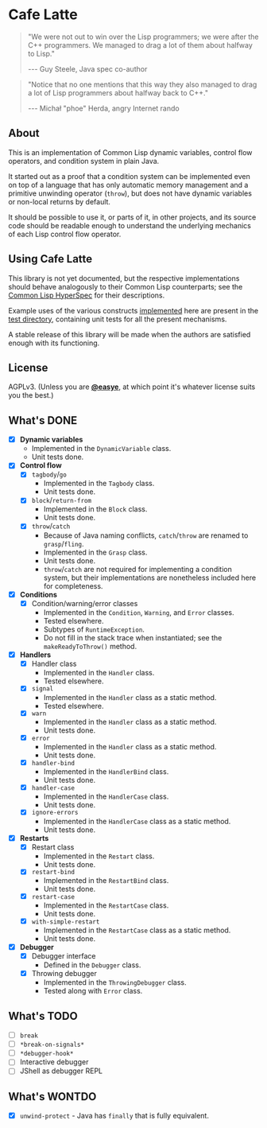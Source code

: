 # Cafe Latte

> "We were not out to win over the Lisp programmers; we were after the C++ programmers. We managed to drag a lot of them about halfway to Lisp."
> 
> --- Guy Steele, Java spec co-author

> "Notice that no one mentions that this way they also managed to drag a lot of Lisp programmers about halfway back to C++."
>
> --- Michał "phoe" Herda, angry Internet rando

## About

This is an implementation of Common Lisp dynamic variables, control flow operators, and condition system in plain Java.

It started out as a proof that a condition system can be implemented even on top of a language that has only automatic memory management and a primitive unwinding operator (`throw`), but does not have dynamic variables or non-local returns by default.

It should be possible to use it, or parts of it, in other projects, and its source code should be readable enough to understand the underlying mechanics of each Lisp control flow operator.

## Using Cafe Latte

This library is not yet documented, but the respective implementations should behave analogously to their Common Lisp counterparts; see the [Common Lisp HyperSpec](http://clhs.lisp.se/) for their descriptions.

Example uses of the various constructs [implemented](src/main/java/systems/raptor/cafe_latte) here are present in the [test directory](src/test/java/systems/raptor/cafe_latte), containing unit tests for all the present mechanisms.

A stable release of this library will be made when the authors are satisfied enough with its functioning.

## License

AGPLv3. (Unless you are [**@easye**](https://github.com/easye), at which point it's whatever license suits you the best.)

## What's DONE

* [X] **Dynamic variables**
  * Implemented in the `DynamicVariable` class.
  * Unit tests done.
* [X] **Control flow**
  * [X] `tagbody`/`go`
    * Implemented in the `Tagbody` class.
    * Unit tests done.
  * [X] `block`/`return-from`
    * Implemented in the `Block` class.
    * Unit tests done.
  * [X] `throw`/`catch`
    * Because of Java naming conflicts, `catch`/`throw` are renamed to `grasp`/`fling`.
    * Implemented in the `Grasp` class.
    * Unit tests done.
    * `throw`/`catch` are not required for implementing a condition system, but their implementations are nonetheless included here for completeness.
* [X] **Conditions**
  * [X] Condition/warning/error classes
    * Implemented in the `Condition`, `Warning`, and `Error` classes.
    * Tested elsewhere.
    * Subtypes of `RuntimeException`.
    * Do not fill in the stack trace when instantiated; see the `makeReadyToThrow()` method.
* [X] **Handlers**
  * [X] Handler class
    * Implemented in the `Handler` class.
    * Tested elsewhere.
  * [X] `signal`
    * Implemented in the `Handler` class as a static method.
    * Tested elsewhere.
  * [X] `warn`
    * Implemented in the `Handler` class as a static method.
    * Unit tests done.
  * [X] `error`
    * Implemented in the `Handler` class as a static method.
    * Unit tests done.
  * [X] `handler-bind`
    * Implemented in the `HandlerBind` class.
    * Unit tests done.
  * [X] `handler-case`
    * Implemented in the `HandlerCase` class.
    * Unit tests done.
  * [X] `ignore-errors`
    * Implemented in the `HandlerCase` class as a static method.
    * Unit tests done.
* [X] **Restarts**
  * [X] Restart class
    * Implemented in the `Restart` class.
    * Unit tests done.
  * [X] `restart-bind`
    * Implemented in the `RestartBind` class.
    * Unit tests done.
  * [X] `restart-case`
    * Implemented in the `RestartCase` class.
    * Unit tests done.
  * [X] `with-simple-restart`
    * Implemented in the `RestartCase` class as a static method.
    * Unit tests done.
* [X] **Debugger**
  * [X] Debugger interface
    * Defined in the `Debugger` class.
  * [X] Throwing debugger
    * Implemented in the `ThrowingDebugger` class.
    * Tested along with `Error` class.

## What's TODO

* [ ] `break`
* [ ] `*break-on-signals*`
* [ ] `*debugger-hook*`
* [ ] Interactive debugger
* [ ] JShell as debugger REPL

## What's WONTDO

* [X] `unwind-protect` - Java has `finally` that is fully equivalent.